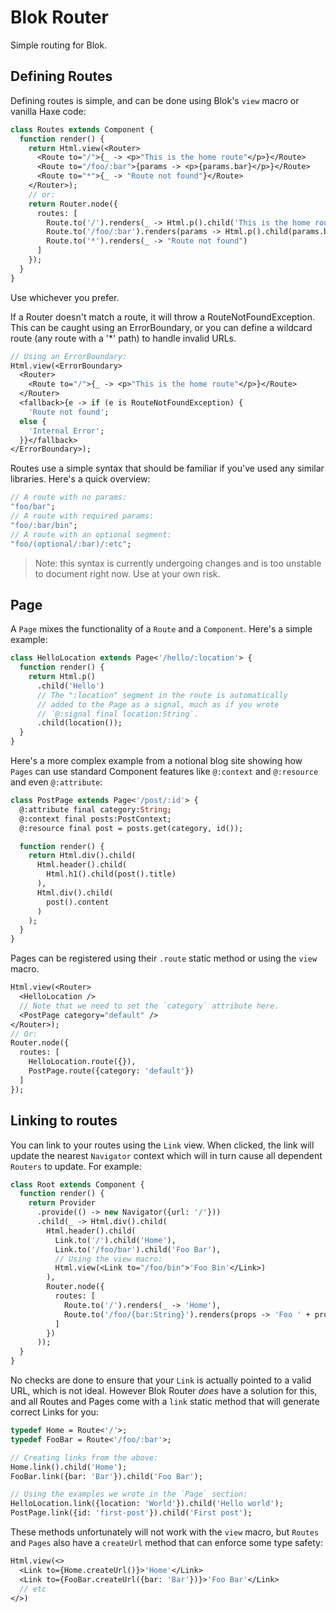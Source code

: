 # Blok Router

Simple routing for Blok.

## Defining Routes

Defining routes is simple, and can be done using Blok's `view` macro or vanilla Haxe code:

```haxe
class Routes extends Component {
  function render() {
    return Html.view(<Router>
      <Route to="/">{_ -> <p>"This is the home route"</p>}</Route>
      <Route to="/foo/:bar">{params -> <p>{params.bar}</p>}</Route>
      <Route to="*">{_ -> "Route not found"}</Route>
    </Router>);
    // or:
    return Router.node({
      routes: [
        Route.to('/').renders(_ -> Html.p().child('This is the home route')),
        Route.to('/foo/:bar').renders(params -> Html.p().child(params.bar)),
        Route.to('*').renders(_ -> "Route not found")
      ]
    });
  }
}
```

Use whichever you prefer.

If a Router doesn't match a route, it will throw a RouteNotFoundException. This can be caught using an ErrorBoundary, or you can define a wildcard route (any route with a '*' path) to handle invalid URLs.

```haxe
// Using an ErrorBoundary:
Html.view(<ErrorBoundary>
  <Router>
    <Route to="/">{_ -> <p>"This is the home route"</p>}</Route>
  </Router>
  <fallback>{e -> if (e is RouteNotFoundException) {
    'Route not found';
  else {
    'Internal Error';
  }}</fallback>
</ErrorBoundary>);
```

Routes use a simple syntax that should be familiar if you've used any similar libraries. Here's a quick overview:

```haxe
// A route with no params:
"foo/bar";
// A route with required params:
"foo/:bar/bin";
// A route with an optional segment:
"foo/(optional/:bar)/:etc";
```

> Note: this syntax is currently undergoing changes and is too unstable to document right now. Use at your own risk. 

## Page

A `Page` mixes the functionality of a `Route` and a `Component`. Here's a simple example:

```haxe
class HelloLocation extends Page<'/hello/:location'> {
  function render() {
    return Html.p()
      .child('Hello')
      // The ":location" segment in the route is automatically 
      // added to the Page as a signal, much as if you wrote
      // `@:signal final location:String`.
      .child(location());
  }
}
```

Here's a more complex example from a notional blog site showing how `Pages` can use standard Component features like `@:context` and `@:resource` and even `@:attribute`:

```haxe
class PostPage extends Page<'/post/:id'> {
  @:attribute final category:String;
  @:context final posts:PostContext;
  @:resource final post = posts.get(category, id());

  function render() {
    return Html.div().child(
      Html.header().child(
        Html.h1().child(post().title)
      ),
      Html.div().child(
        post().content
      )
    );
  }
}
```

Pages can be registered using their `.route` static method or using the `view` macro.

```haxe
Html.view(<Router>
  <HelloLocation />
  // Note that we need to set the `category` attribute here. 
  <PostPage category="default" />
</Router>);
// Or:
Router.node({
  routes: [
    HelloLocation.route({}),
    PostPage.route({category: 'default'})
  ]
});
```

## Linking to routes

You can link to your routes using the `Link` view. When clicked, the link will update the nearest `Navigator` context which will in turn cause all dependent `Routers` to update. For example:

```haxe
class Root extends Component {
  function render() {
    return Provider
      .provide(() -> new Navigator({url: '/'}))
      .child(_ -> Html.div().child(
        Html.header().child(
          Link.to('/').child('Home'),
          Link.to('/foo/bar').child('Foo Bar'),
          // Using the view macro:
          Html.view(<Link to="/foo/bin">'Foo Bin'</Link>)
        ),
        Router.node({
          routes: [
            Route.to('/').renders(_ -> 'Home'),
            Route.to('/foo/{bar:String}').renders(props -> 'Foo ' + props.bar)
          ]
        })
      ));
  }
}
```

No checks are done to ensure that your `Link` is actually pointed to a valid URL, which is not ideal. However Blok Router *does* have a solution for this, and all Routes and Pages come with a `link` static method that will generate correct Links for you:

```haxe
typedef Home = Route<'/'>;
typedef FooBar = Route<'/foo/:bar'>;

// Creating links from the above:
Home.link().child('Home');
FooBar.link({bar: 'Bar'}).child('Foo Bar');

// Using the examples we wrote in the `Page` section:
HelloLocation.link({location: 'World'}).child('Hello world');
PostPage.link({id: 'first-post'}).child('First post');
```

These methods unfortunately will not work with the `view` macro, but `Routes` and `Pages` also have a `createUrl` method that can enforce some type safety:

```haxe
Html.view(<>
  <Link to={Home.createUrl()}>'Home'</Link>
  <Link to={FooBar.createUrl({bar: 'Bar'})}>'Foo Bar'</Link>
  // etc
</>)
```
